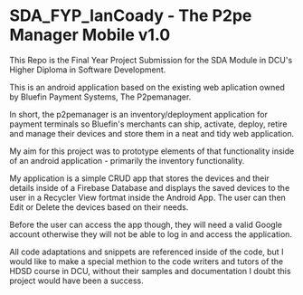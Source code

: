 # SDA_FYP_IanCoady - The P2pe Manager Mobile v1.0

This Repo is the Final Year Project Submission for the SDA Module in DCU's Higher Diploma in Software Development.

This is an android application based on the existing web aplication owned by Bluefin Payment Systems, The P2pemanager.

In short, the p2pemanager is an inventory/deployment application for payment terminals so Bluefin's merchants can ship, activate, deploy, retire
and manage their devices and store them in a neat and tidy web application.

My aim for this project was to prototype elements of that functionality inside of an android application - primarily the inventory functionality.

My application is a simple CRUD app that stores the devices and their details inside of a Firebase Database and displays the saved devices to the user in a Recycler View fortmat
inside the Android App. The user can then Edit or Delete the devices based on their needs.

Before the user can access the app though, they will need a valid Google account otherwise they will not be able to log in and access the application.

All code adaptations and snippets are referenced inside of the code, but I would like to make a special methion to the code writers and tutors of the HDSD course in DCU, without their samples 
and documentation I doubt this project would have been a success.

